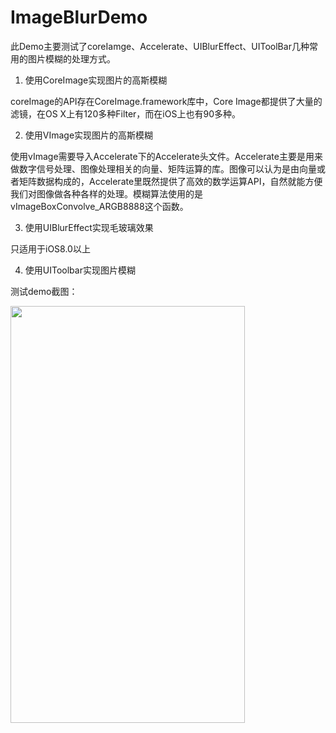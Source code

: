 # ImageBlurDemo

此Demo主要测试了coreIamge、Accelerate、UIBlurEffect、UIToolBar几种常用的图片模糊的处理方式。


1. 使用CoreImage实现图片的高斯模糊

coreImage的API存在CoreImage.framework库中，Core Image都提供了大量的滤镜，在OS X上有120多种Filter，而在iOS上也有90多种。



2. 使用VImage实现图片的高斯模糊

使用vImage需要导入Accelerate下的Accelerate头文件。Accelerate主要是用来做数字信号处理、图像处理相关的向量、矩阵运算的库。图像可以认为是由向量或者矩阵数据构成的，Accelerate里既然提供了高效的数学运算API，自然就能方便我们对图像做各种各样的处理。模糊算法使用的是vImageBoxConvolve_ARGB8888这个函数。

3. 使用UIBlurEffect实现毛玻璃效果

只适用于iOS8.0以上



4. 使用UIToolbar实现图片模糊


测试demo截图：

<img src="https://github.com/DreamcoffeeZS/ImageBlurDemo/blob/master/Screenshots/tetBlurImage.png" width="375" height="667">

